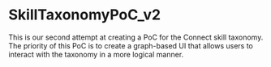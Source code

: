 # SkillTaxonomyPoC_v2
This is our second attempt at creating a PoC for the Connect skill taxonomy. The priority of this PoC is to create a graph-based UI that allows users to interact with the taxonomy in a more logical manner.
